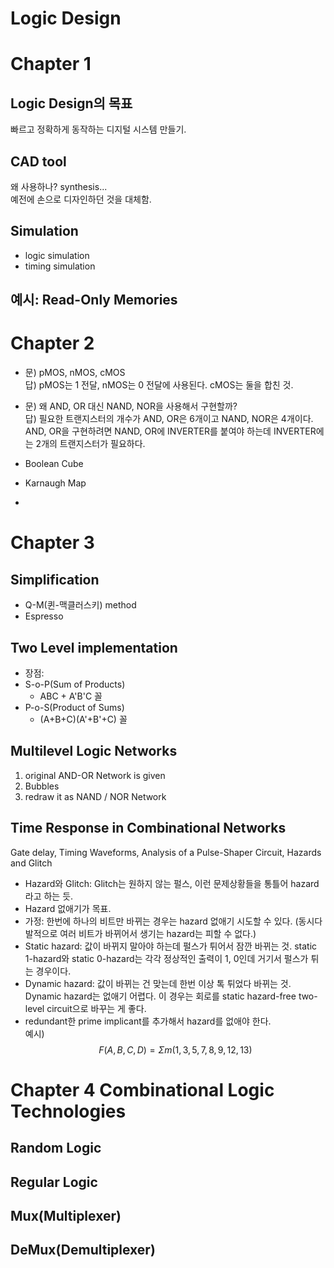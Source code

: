 # Logic Design

# Chapter 1 
## Logic Design의 목표
빠르고 정확하게 동작하는 디지털 시스템 만들기.

## CAD tool
왜 사용하나? synthesis...   
예전에 손으로 디자인하던 것을 대체함. 


## Simulation
- logic simulation
- timing simulation

## 예시: Read-Only Memories

# Chapter 2

- 문) pMOS, nMOS, cMOS  
답) pMOS는 1 전달, nMOS는 0 전달에 사용된다. cMOS는 둘을 합친 것. 
- 문) 왜 AND, OR 대신 NAND, NOR을 사용해서 구현할까?  
답) 필요한 트랜지스터의 개수가 AND, OR은 6개이고 NAND, NOR은 4개이다. AND, OR을 구현하려면 NAND, OR에 INVERTER를 붙여야 하는데 INVERTER에는 2개의 트랜지스터가 필요하다. 

- Boolean Cube
- Karnaugh Map
- 

# Chapter 3

## Simplification
- Q-M(퀸-맥클러스키) method
- Espresso

## Two Level implementation
- 장점: 
- S-o-P(Sum of Products)
    - ABC + A'B'C 꼴
- P-o-S(Product of Sums)
    - (A+B+C)(A'+B'+C) 꼴

## Multilevel Logic Networks
1. original AND-OR Network is given
2. Bubbles
3. redraw it as NAND / NOR Network

## Time Response in Combinational Networks
Gate delay, Timing Waveforms, Analysis of a Pulse-Shaper Circuit, Hazards and Glitch
- Hazard와 Glitch: Glitch는 원하지 않는 펄스, 이런 문제상황들을 통틀어 hazard라고 하는 듯.
- Hazard 없애기가 목표.
- 가정: 한번에 하나의 비트만 바뀌는 경우는 hazard 없애기 시도할 수 있다. (동시다발적으로 여러 비트가 바뀌어서 생기는 hazard는 피할 수 없다.) 
- Static hazard: 값이 바뀌지 말아야 하는데 펄스가 튀어서 잠깐 바뀌는 것. static 1-hazard와 static 0-hazard는 각각 정상적인 출력이 1, 0인데 거기서 펄스가 튀는 경우이다. 
- Dynamic hazard: 값이 바뀌는 건 맞는데 한번 이상 톡 튀었다 바뀌는 것. Dynamic hazard는 없애기 어렵다. 이 경우는 회로를 static hazard-free two-level circuit으로 바꾸는 게 좋다.
- redundant한 prime implicant를 추가해서 hazard를 없애야 한다.  
예시) 
$$
F(A, B, C, D) = \Sigma m(1,3,5,7,8,9,12,13)
$$


# Chapter 4 Combinational Logic Technologies

## Random Logic

## Regular Logic

## Mux(Multiplexer)

## DeMux(Demultiplexer)
